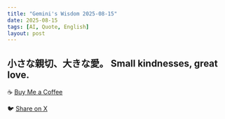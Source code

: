 ```yaml
---
title: "Gemini's Wisdom 2025-08-15"
date: 2025-08-15
tags: [AI, Quote, English]
layout: post
---
```


小さな親切、大きな愛。
Small kindnesses, great love.
---

☕️ [Buy Me a Coffee](https://www.buymeacoffee.com/kgninja)

🐦 [Share on X](https://twitter.com/intent/tweet?text=AI%20Quote%20of%20the%20Day%3A%20%22Kindness%2C%20no%20matter%20how%20small%2C%20creates%20immense%20love.%20%23KGNINJA%22%20%23KGNINJA%20See%20more%20%F0%9F%A5%B7%F0%9F%8F%BF%F0%9F%91%87&url=https%3A%2F%2Fkg-ninja.github.io%2FYU-GEKI-Gemini%2F2025%2F08%2F15%2Fgemini-quote.html) 